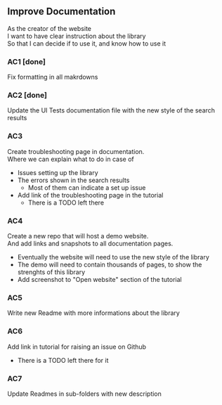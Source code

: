 ## Improve Documentation
As the creator of the website  
I want to have clear instruction about the library  
So that I can decide if to use it, and know how to use it

### AC1 [**done**]
Fix formatting in all makrdowns

### AC2 [**done**]
Update the UI Tests documentation file with the new style of the search results

### AC3
Create troubleshooting page in documentation.  
Where we can explain what to do in case of
- Issues setting up the library
- The errors shown in the search results
  - Most of them can indicate a set up issue
- Add link of the troubleshooting page in the tutorial
  - There is a TODO left there

### AC4
Create a new repo that will host a demo website.  
And add links and snapshots to all documentation pages.
- Eventually the website will need to use the new style of the library
- The demo will need to contain thousands of pages, to show the strenghts of this library
- Add screenshot to "Open website" section of the tutorial

### AC5
Write new Readme with more informations about the library

### AC6
Add link in tutorial for raising an issue on Github
- There is a TODO left there for it

### AC7
Update Readmes in sub-folders with new description
